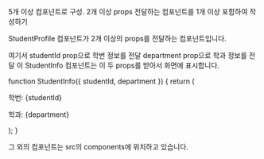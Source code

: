 5개 이상 컴포넌트로 구성. 2개 이상 props 전달하는 컴포넌트를 1개 이상 포함하여 작성하기

StudentProfile 컴포넌트가 2개 이상의 props를 전달하는 컴포넌트입니다.

<StudentInfo studentId={studentInfo.studentId} department={studentInfo.department} />

여기서
studentId prop으로 학번 정보를 전달
department prop으로 학과 정보를 전달
이 StudentInfo 컴포넌트는 이 두 props를 받아서 화면에 표시합니다.

function StudentInfo({ studentId, department }) {
  return (
    <div className="student-info">
      <p>학번: {studentId}</p>
      <p>학과: {department}</p>
    </div>
  );
}

그 외의 컴포넌트는 src의 components에 위치하고 있습니다.



